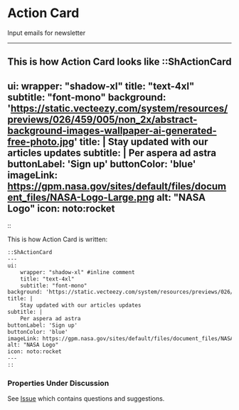 # Action Card
Input emails for newsletter 
____

This is how Action Card looks like
::ShActionCard
---
ui:
    wrapper: "shadow-xl"
    title: "text-4xl"
    subtitle: "font-mono"
background: 'https://static.vecteezy.com/system/resources/previews/026/459/005/non_2x/abstract-background-images-wallpaper-ai-generated-free-photo.jpg'
title: |
    Stay updated with our articles updates
subtitle: |
    Per aspera ad astra
buttonLabel: 'Sign up'
buttonColor: 'blue' 
imageLink: https://gpm.nasa.gov/sites/default/files/document_files/NASA-Logo-Large.png
alt: "NASA Logo"
icon: noto:rocket
---
::

This is how Action Card is written:

```md
::ShActionCard
---
ui:
    wrapper: "shadow-xl" #inline comment
    title: "text-4xl"
    subtitle: "font-mono"
background: 'https://static.vecteezy.com/system/resources/previews/026/459/005/non_2x/abstract-background-images-wallpaper-ai-generated-free-photo.jpg'
title: |
    Stay updated with our articles updates
subtitle: |
    Per aspera ad astra
buttonLabel: 'Sign up'
buttonColor: 'blue'
imageLink: https://gpm.nasa.gov/sites/default/files/document_files/NASA-Logo-Large.png
alt: "NASA Logo"
icon: noto:rocket
---
::
```

### Properties Under Discussion
See [Issue](https://github.com/standards-hub/docs/issues/106) which contains questions and suggestions. 